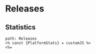 # Releases

## Statistics

```expander
path: Releases
<% const {PlatformStats} = customJS %>
<%= 
```
